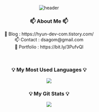 <div align="center">

![header](https://capsule-render.vercel.app/api?type=waving&section=header&height=200&text=SeungHyun%20Kim&fontSize=90&fontAlign=54&fontAlignY=32&desc=Hyun%20World!&descSize=25&descAlign=87&descAlignY=50&animation=fadeIn)


<h3 align="center"> 📫 About Me 📫 </h3>
<p align="center">
 📝 Blog : https://hyun-dev-com.tistory.com/<br> 
📫 Contact : dsagom@gmail.com<br>
📜 Portfolio : https://bit.ly/3PufvQl<br>
</p>

<br>
<div align="center">
<h3 align="center">💡 My Most Used Languages 💡</h3>
  <a href="https://github.com/HyunDove">
    <img align="center" src="https://github-readme-stats.vercel.app/api/top-langs/?username=HyunDove&layout=compact&show_icons=true&show_owner=true&hide_title=true&theme=nord" />
  </a>
<h3 align="center">💡 My Git Stats 💡</h3>
  <a href="https://github.com/HyunDove">
    <img align="center" src="https://github-readme-stats.vercel.app/api?username=HyunDove&hide_title=true&show_icons=true&include_all_commits=true&theme=nord" />
  </a>
</div>
</div>
